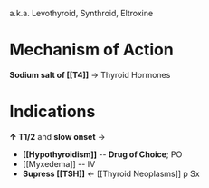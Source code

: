 a.k.a. Levothyroid, Synthroid, Eltroxine

# Mechanism of Action
**Sodium salt of [[T4]]** → Thyroid Hormones

# Indications
**↑ T1/2** and **slow onset** → 
- **[[Hypothyroidism]]** -- **Drug of Choice**; PO
- [[Myxedema]] -- IV
- **Supress [[TSH]]** ← [[Thyroid Neoplasms]] p Sx